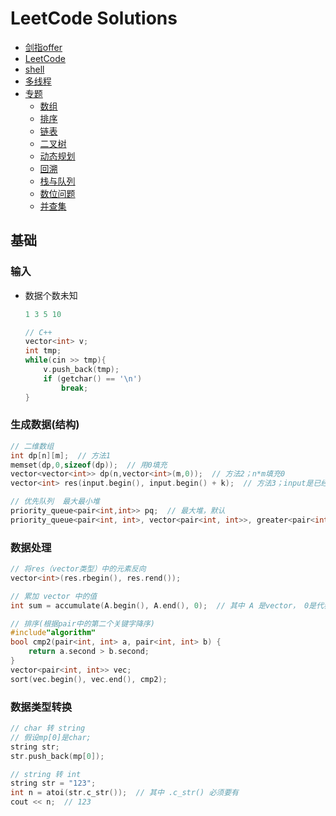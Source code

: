 # LeetCode Solutions
* [剑指offer](https://github.com/FangChao1086/Data_structures_and_algorithms/blob/master/A、剑指offer.md)
* [LeetCode](https://github.com/FangChao1086/Data_structures_and_algorithms/blob/master/B、LeetCode.md)
* [shell](https://github.com/FangChao1086/Data_structures_and_algorithms/blob/master/C、shell.md)
* [多线程](https://github.com/FangChao1086/Data_structures_and_algorithms/blob/master/D、多线程.md)
* [专题](https://github.com/FangChao1086/Data_structures_and_algorithms/tree/master/专题)
  * [数组](https://github.com/FangChao1086/Data_structures_and_algorithms/blob/master/专题/数组.md)  
  * [排序](https://github.com/FangChao1086/Data_structures_and_algorithms/blob/master/专题/排序.md)
  * [链表](https://github.com/FangChao1086/Data_structures_and_algorithms/blob/master/专题/链表.md)
  * [二叉树](https://github.com/FangChao1086/Data_structures_and_algorithms/blob/master/专题/二叉树.md)
  * [动态规划](https://github.com/FangChao1086/Data_structures_and_algorithms/blob/master/专题/动态规划.md)
  * [回溯](https://github.com/FangChao1086/data_structures_and_algorithms/blob/master/专题/回溯.md)
  * [栈与队列](https://github.com/FangChao1086/data_structures_and_algorithms/blob/master/专题/栈与队列.md)
  * [数位问题](https://github.com/FangChao1086/data_structures_and_algorithms/blob/master/专题/数位问题.md)
  * [并查集](https://blog.csdn.net/weixin_43824059/article/details/88535734)

## 基础
### 输入
* 数据个数未知
  ```cpp
  1 3 5 10

  // C++
  vector<int> v;
  int tmp;
  while(cin >> tmp){
      v.push_back(tmp);
      if (getchar() == '\n')
          break;
  }
  ```

### 生成数据(结构)
```cpp
// 二维数组
int dp[n][m];  // 方法1
memset(dp,0,sizeof(dp));  // 用0填充
vector<vector<int>> dp(n,vector<int>(m,0));  // 方法2；n*m填充0
vector<int> res(input.begin(), input.begin() + k);  // 方法3；input是已经存在的vector

// 优先队列  最大最小堆
priority_queue<pair<int,int>> pq;  // 最大堆，默认
priority_queue<pair<int, int>, vector<pair<int, int>>, greater<pair<int, int>>> pq; // 最小堆
```
### 数据处理
```cpp
// 将res（vector类型）中的元素反向
vector<int>(res.rbegin(), res.rend()); 

// 累加 vector 中的值
int sum = accumulate(A.begin(), A.end(), 0);  // 其中 A 是vector， 0是代表累加的初值为0；

// 排序(根据pair中的第二个关键字降序)
#include"algorithm"
bool cmp2(pair<int, int> a, pair<int, int> b) {
    return a.second > b.second; 
}
vector<pair<int, int>> vec;
sort(vec.begin(), vec.end(), cmp2);
```

### 数据类型转换
```cpp
// char 转 string
// 假设mp[0]是char;
string str;
str.push_back(mp[0]);

// string 转 int
string str = "123";
int n = atoi(str.c_str());  // 其中 .c_str() 必须要有
cout << n;  // 123
```
